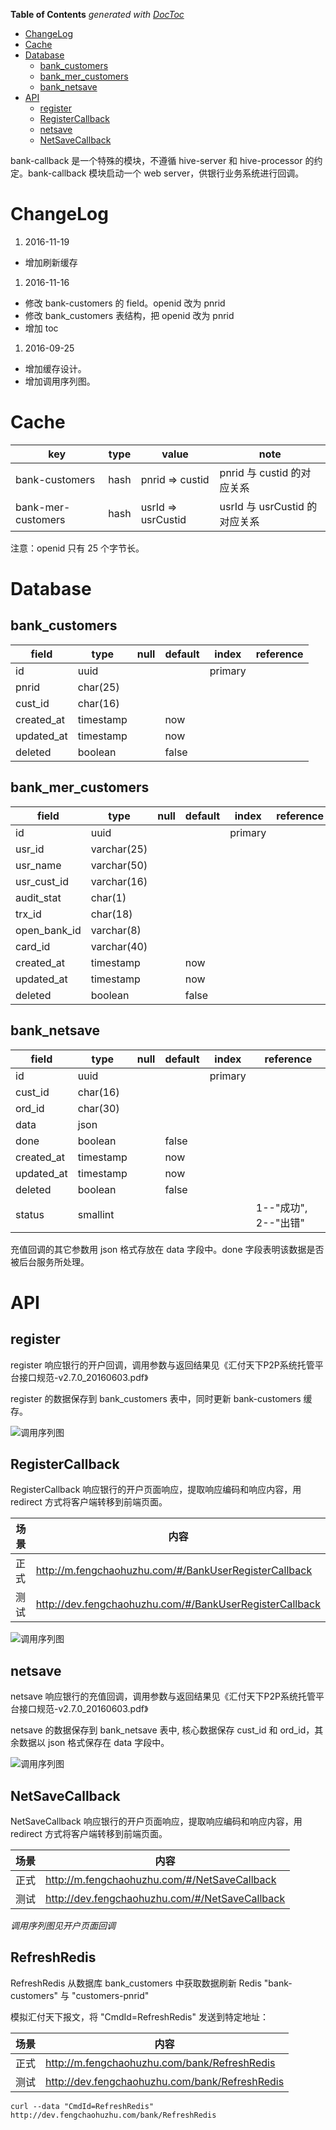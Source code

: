<!-- START doctoc generated TOC please keep comment here to allow auto update -->
<!-- DON'T EDIT THIS SECTION, INSTEAD RE-RUN doctoc TO UPDATE -->
**Table of Contents**  *generated with [DocToc](https://github.com/thlorenz/doctoc)*

- [ChangeLog](#changelog)
- [Cache](#cache)
- [Database](#database)
  - [bank\_customers](#bank%5C_customers)
  - [bank\_mer\_customers](#bank%5C_mer%5C_customers)
  - [bank\_netsave](#bank%5C_netsave)
- [API](#api)
  - [register](#register)
  - [RegisterCallback](#registercallback)
  - [netsave](#netsave)
  - [NetSaveCallback](#netsavecallback)

<!-- END doctoc generated TOC please keep comment here to allow auto update -->


bank-callback 是一个特殊的模块，不遵循 hive-server 和 hive-processor 的约定。bank-callback 模块启动一个 web server，供银行业务系统进行回调。

# ChangeLog

1. 2016-11-19
  * 增加刷新缓存

1. 2016-11-16
  * 修改 bank-customers 的 field。openid 改为 pnrid
  * 修改 bank\_customers 表结构，把 openid 改为 pnrid
  * 增加 toc


1. 2016-09-25
  * 增加缓存设计。
  * 增加调用序列图。

# Cache

| key                | type | value              | note                          |
| ----               | ---- | ----               | ----                          |
| bank-customers     | hash | pnrid => custid    | pnrid 与 custid 的对应关系    |
| bank-mer-customers | hash | usrId => usrCustid | usrId 与 usrCustid 的对应关系 |

注意：openid 只有 25 个字节长。

# Database

## bank\_customers

| field       | type      | null | default | index   | reference |
| ----        | ----      | ---- | ----    | ----    | ----      |
| id          | uuid      |      |         | primary |           |
| pnrid       | char(25)  |      |         |         |           |
| cust\_id    | char(16)  |      |         |         |           |
| created\_at | timestamp |      | now     |         |           |
| updated\_at | timestamp |      | now     |         |           |
| deleted     | boolean   |      | false   |         |           |


## bank\_mer\_customers

| field          | type        | null | default | index   | reference |
| ----           | ----        | ---- | ----    | ----    | ----      |
| id             | uuid        |      |         | primary |           |
| usr\_id        | varchar(25) |      |         |         |           |
| usr\_name      | varchar(50) |      |         |         |           |
| usr\_cust\_id  | varchar(16) |      |         |         |           |
| audit\_stat    | char(1)     |      |         |         |           |
| trx\_id        | char(18)    |      |         |         |           |
| open\_bank\_id | varchar(8)  |      |         |         |           |
| card\_id       | varchar(40) |      |         |         |           |
| created\_at    | timestamp   |      | now     |         |           |
| updated\_at    | timestamp   |      | now     |         |           |
| deleted        | boolean     |      | false   |         |           |


## bank\_netsave

| field       | type      | null | default | index   | reference |
| ----        | ----      | ---- | ----    | ----    | ----      |
| id          | uuid      |      |         | primary |           |
| cust\_id    | char(16)  |      |         |         |           |
| ord\_id     | char(30)  |      |         |         |           |
| data        | json      |      |         |         |           |
| done        | boolean   |      | false   |         |           |
| created\_at | timestamp |      | now     |         |           |
| updated\_at | timestamp |      | now     |         |           |
| deleted     | boolean   |      | false   |         |           |
| status     | smallint   | | | | 1--"成功", 2--"出错"|

充值回调的其它参数用 json 格式存放在 data 字段中。done 字段表明该数据是否被后台服务所处理。

# API

## register

register 响应银行的开户回调，调用参数与返回结果见《汇付天下P2P系统托管平台接口规范-v2.7.0\_20160603.pdf》

register 的数据保存到 bank\_customers 表中，同时更新 bank-customers 缓存。

![调用序列图](../img/register-callback-sequence.png)

## RegisterCallback

RegisterCallback 响应银行的开户页面响应，提取响应编码和响应内容，用 redirect 方式将客户端转移到前端页面。

| 场景 | 内容                                                    |
| ---- | ----                                                    |
| 正式 | http://m.fengchaohuzhu.com/#/BankUserRegisterCallback   |
| 测试 | http://dev.fengchaohuzhu.com/#/BankUserRegisterCallback |

![调用序列图](../img/page-callback-sequence.png)

## netsave

netsave 响应银行的充值回调，调用参数与返回结果见《汇付天下P2P系统托管平台接口规范-v2.7.0\_20160603.pdf》

netsave 的数据保存到 bank\_netsave 表中, 核心数据保存 cust\_id 和 ord\_id，其余数据以 json 格式保存在 data 字段中。

![调用序列图](../img/netsave-callback-sequence.png)

## NetSaveCallback

NetSaveCallback 响应银行的开户页面响应，提取响应编码和响应内容，用 redirect 方式将客户端转移到前端页面。

| 场景 | 内容                                           |
| ---- | ----                                           |
| 正式 | http://m.fengchaohuzhu.com/#/NetSaveCallback   |
| 测试 | http://dev.fengchaohuzhu.com/#/NetSaveCallback |

*调用序列图见开户页面回调*

## RefreshRedis

RefreshRedis 从数据库 bank\_customers 中获取数据刷新 Redis "bank-customers" 与 "customers-pnrid"

模拟汇付天下报文，将 "CmdId=RefreshRedis" 发送到特定地址：

| 场景 | 内容                                           |
| ---- | ----                                           |
| 正式 |  http://m.fengchaohuzhu.com/bank/RefreshRedis   |
| 测试 |  http://dev.fengchaohuzhu.com/bank/RefreshRedis |

```
curl --data "CmdId=RefreshRedis" http://dev.fengchaohuzhu.com/bank/RefreshRedis
```